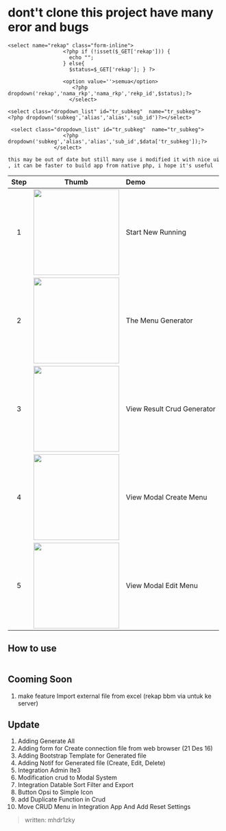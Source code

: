 # dont't clone this project have many eror and bugs

```
<select name="rekap" class="form-inline">
                  <?php if (!isset($_GET['rekap'])) {
                    echo "";
                  } else{
                    $status=$_GET['rekap']; } ?>

                  <option value=''>semua</option>
                     <?php dropdown('rekap','nama_rkp','nama_rkp','rekp_id',$status);?>
                    </select>
                    
<select class="dropdown_list" id="tr_subkeg"  name="tr_subkeg">
<?php dropdown('subkeg','alias','alias','sub_id')?></select>

 <select class="dropdown_list" id="tr_subkeg"  name="tr_subkeg">
                  <?php dropdown('subkeg','alias','alias','sub_id',$data['tr_subkeg']);?>
               </select>

this may be out of date but still many use i modified it with nice ui , it can be faster to build app from native php, i hope it's useful

```

| Step | Thumb                                                                  | Demo |
| :--: |:----------------------------------------------------------------------:| :------------ |
|  1   | <a href="screenshot/1.start%20new%20generator.jpg" target="_blank"><img src="screenshot/1.start%20new%20generator.jpg" width="200"></a> | Start New Running |
|  2   | <a href="screenshot/2.in%20menu%20crud%20gen.jpg" target="_blank"><img src="screenshot/2.in%20menu%20crud%20gen.jpg" width="200"></a> | The Menu Generator |
|  3   | <a href="screenshot/3.result%20crud%20dashboard.jpg" target="_blank"><img src="screenshot/3.result%20crud%20dashboard.jpg" width="200"></a> | View Result Crud Generator |
|  4   | <a href="screenshot/4.%20modal%20create%20menu.jpg" target="_blank"><img src="screenshot/4.%20modal%20create%20menu.jpg" width="200"></a> | View Modal Create Menu |
|  5   | <a href="screenshot/5.modal%20edit%20menu.jpg" target="_blank"><img src="screenshot/5.modal%20edit%20menu.jpg" width="200"></a> | View Modal Edit Menu |


## How to use

```

```

## Cooming Soon

1. make feature Import external file from excel (rekap bbm via untuk ke server)

## Update

1. Adding Generate All
2. Adding form for Create connection file from web browser (21 Des 16)
3. Adding Bootstrap Template for Generated file
4. Adding Notif for Generated file (Create, Edit, Delete)
5. Integration Admin lte3
6. Modification crud to Modal System
7. Integration Datable Sort Filter and Export
8. Button Opsi to Simple Icon
9. add Duplicate Function in Crud
10. Move CRUD Menu in Integration App And Add Reset Settings

> written: mhdr1zky
